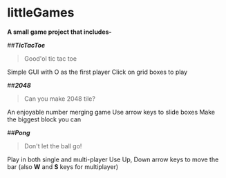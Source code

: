 # littleGames

**A small game project that includes-**

##**_TicTacToe_**
>Good'ol tic tac toe

Simple GUI with O as the first player
Click on grid boxes to play

##**_2048_**
>Can you make 2048 tile?

An enjoyable number merging game
Use arrow keys to slide boxes 
Make the biggest block you can

##**_Pong_**
>Don't let the ball go!

Play in both single and multi-player
Use Up, Down arrow keys to move the bar
(also __W__ and __S__ keys for multiplayer)